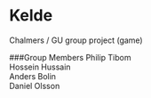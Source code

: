 # Kelde
Chalmers / GU group project (game)

###Group Members
Philip Tibom  
Hossein Hussain  
Anders Bolin  
Daniel Olsson  


